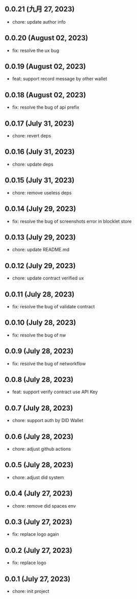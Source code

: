 ## 0.0.21 (九月 27, 2023)

- chore: update author info

## 0.0.20 (August 02, 2023)

- fix: resolve the ux bug

## 0.0.19 (August 02, 2023)

- feat: support record message by other wallet

## 0.0.18 (August 02, 2023)

- fix: resolve the bug of api prefix

## 0.0.17 (July 31, 2023)

- chore: revert deps

## 0.0.16 (July 31, 2023)

- chore: update deps

## 0.0.15 (July 31, 2023)

- chore: remove useless deps

## 0.0.14 (July 29, 2023)

- fix: resolve the bug of screenshots error in blocklet store

## 0.0.13 (July 29, 2023)

- chore: update README.md

## 0.0.12 (July 29, 2023)

- chore: update contract verified ux

## 0.0.11 (July 28, 2023)

- fix: resolve the bug of validate contract

## 0.0.10 (July 28, 2023)

- fix: resolve the bug of nw

## 0.0.9 (July 28, 2023)

- fix: resolve the bug of networkflow

## 0.0.8 (July 28, 2023)

- feat: support verify contract use API Key

## 0.0.7 (July 28, 2023)

- chore: support auth by DID Wallet

## 0.0.6 (July 28, 2023)

- chore: adjust github actions

## 0.0.5 (July 28, 2023)

- chore: adjust did system

## 0.0.4 (July 27, 2023)

- chore: remove did spaces env

## 0.0.3 (July 27, 2023)

- fix: replace logo again

## 0.0.2 (July 27, 2023)

- fix: replace logo

## 0.0.1 (July 27, 2023)

- chore: init project
